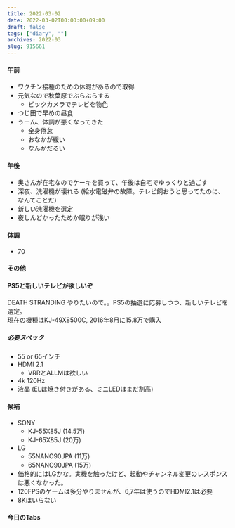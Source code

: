 ```yaml
---
title: 2022-03-02
date: 2022-03-02T00:00:00+09:00
draft: false
tags: ["diary", ""]
archives: 2022-03
slug: 915661
---
```

#### 午前
- ワクチン接種のための休暇があるので取得
- 元気なので秋葉原でぶらぶらする
  - ビックカメラでテレビを物色
- つじ田で早めの昼食
- うーん、体調が悪くなってきた
  - 全身倦怠
  - おなかが緩い
  - なんかだるい
#### 午後
- 奥さんが在宅なのでケーキを買って、午後は自宅でゆっくりと過ごす
- 深夜、洗濯機が壊れる (給水電磁弁の故障。テレビ飼おうと思ってたのに、なんてことだ)
- 新しい洗濯機を選定
- 夜しんどかったためか眠りが浅い
#### 体調
- 70
#### その他
#### PS5と新しいテレビが欲しいぞ
DEATH STRANDING やりたいので。。PS5の抽選に応募しつつ、新しいテレビを選定。  
現在の機種はKJ-49X8500C, 2016年8月に15.8万で購入  
##### 必要スペック
- 55 or 65インチ
- HDMI 2.1
  - VRRとALLMは欲しい
- 4k 120Hz
- 液晶 (ELは焼き付きがある、ミニLEDはまだ割高)
#### 候補
- SONY
  - KJ-55X85J (14.5万)
  - KJ-65X85J (20万)
- LG
  - 55NANO90JPA (11万)
  - 65NANO90JPA (15万)
- 価格的にはLGかな。実機を触ったけど、起動やチャンネル変更のレスポンスは悪くなかった。
- 120FPSのゲームは多分やりませんが、6,7年は使うのでHDMI2.1は必要
- 8Kはいらない
#### 今日のTabs